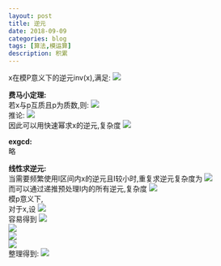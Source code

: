 ```yaml
---
layout: post
title: 逆元
date: 2018-09-09
categories: blog
tags: [算法,模运算]
description: 积累
---
```


x在模P意义下的逆元inv(x),满足:
<img src="http://latex.codecogs.com/gif.latex?x*inv(x)=1\;(mod\,P)"/>  

**费马小定理:**  
若x与p互质且p为质数,则:
<img src="http://latex.codecogs.com/gif.latex?x^p\equiv x\;(mod\,p)"/>  
推论:
<img src="http://latex.codecogs.com/gif.latex?inv(x)=x^{-1}=x^{p-2}\;(mod\,p)"/>  
因此可以用快速幂求x的逆元,复杂度
<img src="http://latex.codecogs.com/gif.latex?O(log_2n)"/>  

**exgcd:**  
略  

**线性求逆元:**  
当需要频繁使用I区间内x的逆元且I较小时,重复求逆元复杂度为
<img src="http://latex.codecogs.com/gif.latex?O(n*log_2n)"/>  
而可以通过递推预处理I内的所有逆元,复杂度
<img src="http://latex.codecogs.com/gif.latex?O(n)"/>  
模p意义下,  
对于x,设
<img src="http://latex.codecogs.com/gif.latex?a=p/x,b=p%x"/>  
容易得到
<img src="http://latex.codecogs.com/gif.latex?a*x+b=p\equiv 0(mod\;p)"/>  
<img src="http://latex.codecogs.com/gif.latex?b\equiv -a*x(mod\;p)"/>  
<img src="http://latex.codecogs.com/gif.latex?b*(inv(b)*inv(x))\equiv -a*x*(inv(b)*inv(x))(mod\;p)"/>  
<img src="http://latex.codecogs.com/gif.latex?inv(x)\equiv -a*inv(b)(mod\;p)"/>  
整理得到:
<img src="http://latex.codecogs.com/gif.latex?inv(x)=(p-p/x)*inv(p\%x)\%p"/>  
